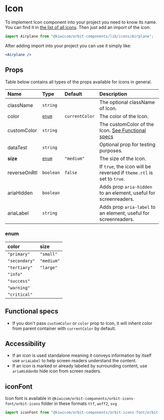 # Icon

To implement Icon component into your project you need to know its name. You can find it in [the list of all icons](https://kiwicom.github.io/orbit-components/?selectedKind=Icon&selectedStory=List%20of%20all%20icons). Then just add an import of the icon:

```jsx
import Airplane from "@kiwicom/orbit-components/lib/icons/Airplane";
```

After adding import into your project you can use it simply like:

```jsx
<Airplane />
```

## Props

Table below contains all types of the props available for icons in general.

| Name         | Type            | Default        | Description                                                            |
| :----------- | :-------------- | :------------- | :--------------------------------------------------------------------- |
| className    | `string`        |                | The optional className of Icon.                                        |
| color        | [`enum`](#enum) | `currentColor` | The color of the Icon.                                                 |
| customColor  | `string`        |                | The customColor of the Icon. [See Functional specs](#functional-specs) |
| dataTest     | `string`        |                | Optional prop for testing purposes.                                    |
| **size**     | [`enum`](#enum) | `"medium"`     | The size of the Icon.                                                  |
| reverseOnRtl | `boolean`       | `false`        | If `true`, the icon will be reversed if `theme.rtl` is set to `true`.  |
| ariaHidden   | `boolean`       |                | Adds prop `aria-hidden` to an element, useful for screenreaders.       |
| ariaLabel    | `string`        |                | Adds prop `aria-label` to an element, useful for screenreaders.        |

### enum

| color         | size       |
| :------------ | :--------- |
| `"primary"`   | `"small"`  |
| `"secondary"` | `"medium"` |
| `"tertiary"`  | `"large"`  |
| `"info"`      |            |
| `"success"`   |            |
| `"warning"`   |            |
| `"critical"`  |            |

## Functional specs

- If you don't pass `customColor` or `color` prop to Icon, it will inherit color from parent container with `currentColor` by default.

## Accessibility

- If an icon is used standalone meaning it conveys information by itself use `ariaLabel` to help screen readers understand the content.
- If an icon is marked or already labeled by surrounding content, use `ariaHidden`to hide icon from screen readers.

## iconFont

Icon font is available in `@kiwicom/orbit-components/orbit-icons-font/orbit-icons` folder in these formats `ttf`, `woff2`, `svg`

```jsx
import iconFont from "@kiwicom/orbit-components/orbit-icons-font/orbit-icons.woff2";
```
